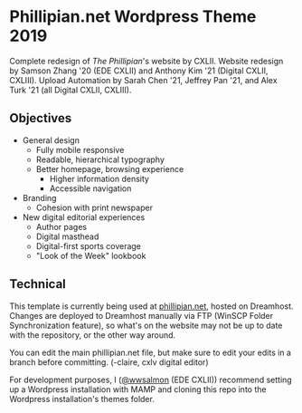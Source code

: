# Phillipian.net Wordpress Theme 2019

Complete redesign of _The Phillipian_'s website by CXLII. Website redesign by Samson Zhang '20 (EDE CXLII) and Anthony Kim '21 (Digital CXLII, CXLIII). Upload Automation by Sarah Chen '21, Jeffrey Pan '21, and Alex Turk '21 (all Digital CXLII, CXLIII).

## Objectives
- General design
  - Fully mobile responsive
  - Readable, hierarchical typography
  - Better homepage, browsing experience
    - Higher information density
    - Accessible navigation
- Branding
  - Cohesion with print newspaper
- New digital editorial experiences
  - Author pages
  - Digital masthead
  - Digital-first sports coverage
  - "Look of the Week" lookbook

## Technical
This template is currently being used at [phillipian.net](http://phillipian.net/), hosted on Dreamhost. Changes are deployed to Dreamhost manually via FTP (WinSCP Folder Synchronization feature), so what's on the website may not be up to date with the repository, or the other way around.

You can edit the main phillipian.net file, but make sure to edit your edits in a branch before committing. (-claire, cxlv digital editor)

For development purposes, I ([@wwsalmon](https://github.com/wwsalmon) (EDE CXLII)) recommend setting up a Wordpress installation with MAMP and cloning this repo into the Wordpress installation's themes folder.
